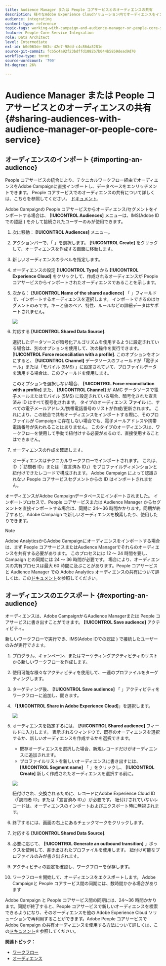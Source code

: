 ```yaml
---
title: Audience Manager または People コアサービスとのオーディエンスの共有
description: 様々なAdobe Experience Cloudソリューション内でオーディエンスをインポートまたはエクスポートする方法を説明します。
audience: integrating
content-type: reference
topic-tags: working-with-campaign-and-audience-manager-or-people-core-service
feature: People Core Service Integration
role: Data Architect
level: Intermediate
exl-id: b0d063de-863c-42e7-98dd-c4c86da3281e
source-git-commit: fcb5c4a92f23bdffd1082b7b044b5859dead9d70
workflow-type: tm+mt
source-wordcount: '790'
ht-degree: 26%

---
```


# Audience Manager または People コアサービスとのオーディエンスの共有{#sharing-audiences-with-audience-manager-or-people-core-service}

## オーディエンスのインポート {#importing-an-audience}

People コアサービスの統合により、テクニカルワークフロー経由でオーディエンスをAdobe Campaignに直接インポートし、データベースをエンリッチメントできます。 People コアサービスでのオーディエンスの共有について詳しくは、こちらを参照してください。 [ドキュメント](https://experienceleague.adobe.com/docs/analytics/components/segmentation/segmentation-workflow/seg-publish.html?lang=ja).

Adobe Campaignの People コアサービスからオーディエンス/セグメントをインポートする場合は、 **[!UICONTROL Audiences]** メニューは、IMS(Adobe IDでの認証 ) を介して接続されたユーザーのみが使用できます。

1. 次に移動： **[!UICONTROL Audiences]** メニュー。
1. アクションバーで、「 」を選択します。 **[!UICONTROL Create]** をクリックして、オーディエンスを作成する画面に移動します。
1. 新しいオーディエンスのラベルを指定します。
1. オーディエンスの設定 **[!UICONTROL Type]** から **[!UICONTROL Experience Cloud]** をクリックして、作成されるオーディエンスが People コアサービスからインポートされたオーディエンスであることを示します。
1. 次から： **[!UICONTROL Name of the shared audience]** 「 」フィールドで、インポートするオーディエンスを選択します。 インポートできるのはセグメントのみです。キーと値のペア、特性、ルールなどの詳細データはサポートされません。

   ![](assets/aam_import_audience.png)

1. 対応する **[!UICONTROL Shared Data Source]**.

   選択したデータソースが暗号化アルゴリズムを使用するように設定されている場合は、別のオプションを使用して、次の操作を実行できます。 **[!UICONTROL Force reconciliation with a profile]**. このオプションをオンにすると、 **[!UICONTROL Channel]** データソースのフィールドが「電子メール」または「モバイル (SMS) 」に設定されていて、プロファイルデータを活用する場合は、このフィールドを使用します。

   このオプションを選択しない場合、 **[!UICONTROL Force reconciliation with a profile]** また、 **[!UICONTROL Channel]** が AMC データソースで電子メールまたはモバイル (SMS) に設定されている場合、暗号化された宣言済み ID はすべて復号化されます。 タイプのオーディエンス **ファイル** に、すべての電子メールアドレス/携帯電話番号のリストが作成/更新されます。 これにより、この統合で共有オーディエンスをインポートする際に、そのプロファイルが Campaign に存在しない場合でも、電子メールアドレスや携帯電話番号が失われることはありません。 このタイプのオーディエンスは、ワークフローを使用して手動で紐付けする必要があるので、直接使用することはできません。

1. オーディエンスの作成を確認します。

   オーディエンスはテクニカルワークフローでインポートされます。 これは、ID（「訪問者 ID」または「宣言済み ID」）をプロファイルディメンションと紐付けできたレコードで構成されます。 Adobe Campaign によって認識されない People コアサービスセグメントからの ID はインポートされません。

オーディエンスがAdobe Campaignデータベースにインポートされました。 インポートプロセスで、People コアサービスまたは Audience Manager からセグメントを直接インポートする場合は、同期に 24～36 時間かかります。同期が終了すると、Adobe Campaign で新しいオーディエンスを検索したり、使用したりできます。

>[!NOTE]
>
>Adobe AnalyticsからAdobe Campaignにオーディエンスをインポートする場合は、まず People コアサービスまたはAudience Managerでそれらのオーディエンスを共有する必要があります。 このプロセスには 12 ～ 24 時間を要し、Campaign との同期には 24 ～ 36 時間が必要です。 場合により、オーディエンスの共有プロセスは最大 60 時間に及ぶことがあります。People コアサービスと Audience Manager での Adobe Analytics オーディエンスの共有について詳しくは、この[ドキュメント](https://experienceleague.adobe.com/docs/analytics/components/segmentation/segmentation-workflow/seg-publish.html?lang=ja)を参照してください。

## オーディエンスのエクスポート {#exporting-an-audience}

オーディエンスは、Adobe CampaignからAudience Managerまたは People コアサービスに書き出すことができます。 **[!UICONTROL Save audience]** アクティビティ。

新しいワークフローで実行でき、IMS(Adobe IDでの認証 ) で接続したユーザーのみが実行できます。

1. プログラム、キャンペーン、またはマーケティングアクティビティのリストから新しいワークフローを作成します。
1. 使用可能な様々なアクティビティを使用して、一連のプロファイルをターゲティングします。
1. ターゲティング後、 **[!UICONTROL Save audience]** 「 」アクティビティをワークフローに追加し、開きます。
1. 「**[!UICONTROL Share in Adobe Experience Cloud]**」を選択します。

   ![](assets/aam_save_audience_activity.png)

1. オーディエンスを指定するには、 **[!UICONTROL Shared audience]** フィールドに入力します。 表示されるウィンドウで、既存のオーディエンスを選択するか、新しいオーディエンスを作成するかを選択できます。

   * 既存オーディエンスを選択した場合、新規レコードだけがオーディエンスに追加されます。
   * プロファイルリストを新しいオーディエンスに書き出すには、 **[!UICONTROL Segment name]** 「 」をクリックし、 **[!UICONTROL Create]** 新しく作成されたオーディエンスを選択する前に。

   ![](assets/aam_save_audience_segment_picker.png)

   紐付けされ、交換されるために、レコードにAdobe Experience Cloud ID（「訪問者 ID」または「宣言済み ID」）が必要です。 紐付けされていないレコードは、オーディエンスのインポートおよびエクスポート時に無視されます。

1. 終了するには、画面の右上にあるチェックマークをクリックします。
1. 対応する **[!UICONTROL Shared Data Source]**.
1. 必要に応じて、 **[!UICONTROL Generate an outbound transition]** 」ボックスを使用して、書き出されたプロファイルを使用します。 紐付け可能なプロファイルのみが書き出されます。
1. アクティビティの設定を確認し、ワークフローを保存します。
1. ワークフローを開始して、オーディエンスをエクスポートします。 Adobe Campaignと People コアサービス間の同期には、数時間かかる場合があります

Adobe Campaign と People コアサービス間の同期には、24～36 時間かかります。同期が終了すると、People コアサービスで新しいオーディエンスを検索できるようになり、そのオーディエンスを他の Adobe Experience Cloud ソリューションで再利用することができます。Adobe People コアサービスで Adobe Campaign の共有オーディエンスを使用する方法について詳しくは、この[ドキュメント](https://experienceleague.adobe.com/docs/core-services/interface/audiences/t-audience-create.html?lang=ja)を参照してください。

**関連トピック：**

* [ワークフロー](../../automating/using/get-started-workflows.md)
* [オーディエンス](../../audiences/using/about-audiences.md)
